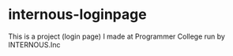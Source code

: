 # internous-loginpage
This is a project (login page) I made at Programmer College run by INTERNOUS.Inc
